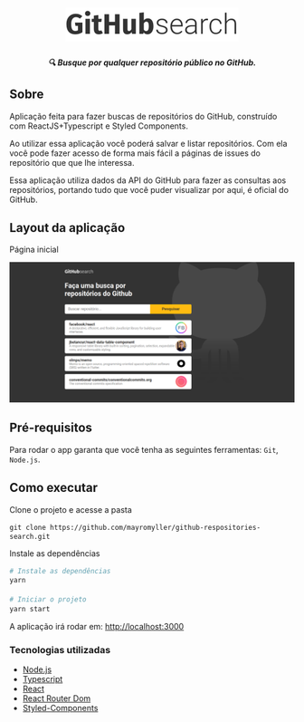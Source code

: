 <h1 align="center">
	<img src="./src/assets/logo_dark.svg"/>
</h1>
<h5 align="center">
  🔍 Busque por qualquer repositório público no GitHub.
</h5>

## Sobre

Aplicação feita para fazer buscas de repositórios do GitHub, construído com ReactJS+Typescript e Styled Components.

Ao utilizar essa aplicação você poderá salvar e listar repositórios. Com ela você pode fazer acesso de forma mais fácil a páginas de issues do repositório que que lhe interessa.

Essa aplicação utiliza dados da API do GitHub para fazer as consultas aos repositórios, portando tudo que você puder visualizar por aqui, é oficial do GitHub.

## Layout da aplicação

Página inicial

<img  src="./src/assets/screenshots/repositories-github-search.png"/>

## Pré-requisitos

Para rodar o app garanta que você tenha as seguintes ferramentas: `Git`, `Node.js`.

## Como executar

Clone o projeto e acesse a pasta

```
git clone https://github.com/mayromyller/github-respositories-search.git
```

Instale as dependências

```bash
# Instale as dependências
yarn

# Iniciar o projeto
yarn start
```

A aplicação irá rodar em: [http://localhost:3000](http://localhost:3000)

### Tecnologias utilizadas

- [Node.js](https://nodejs.org/en/)
- [Typescript](https://www.typescriptlang.org/)
- [React](https://pt-br.reactjs.org/)
- [React Router Dom](https://github.com/ReactTraining/react-router/tree/master/packages/react-router-dom)
- [Styled-Components](https://styled-components.com/)
